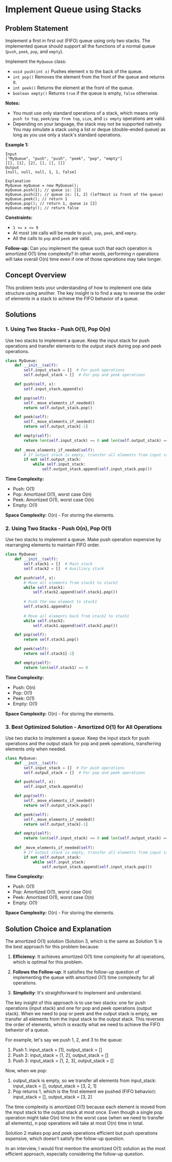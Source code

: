 # Implement Queue using Stacks

## Problem Statement

Implement a first in first out (FIFO) queue using only two stacks. The implemented queue should support all the functions of a normal queue (`push`, `peek`, `pop`, and `empty`).

Implement the `MyQueue` class:
- `void push(int x)` Pushes element x to the back of the queue.
- `int pop()` Removes the element from the front of the queue and returns it.
- `int peek()` Returns the element at the front of the queue.
- `boolean empty()` Returns `true` if the queue is empty, `false` otherwise.

**Notes:**
- You must use only standard operations of a stack, which means only `push to top`, `peek/pop from top`, `size`, and `is empty` operations are valid.
- Depending on your language, the stack may not be supported natively. You may simulate a stack using a list or deque (double-ended queue) as long as you use only a stack's standard operations.

**Example 1:**
```
Input
["MyQueue", "push", "push", "peek", "pop", "empty"]
[[], [1], [2], [], [], []]
Output
[null, null, null, 1, 1, false]

Explanation
MyQueue myQueue = new MyQueue();
myQueue.push(1); // queue is: [1]
myQueue.push(2); // queue is: [1, 2] (leftmost is front of the queue)
myQueue.peek(); // return 1
myQueue.pop(); // return 1, queue is [2]
myQueue.empty(); // return false
```

**Constraints:**
- `1 <= x <= 9`
- At most `100` calls will be made to `push`, `pop`, `peek`, and `empty`.
- All the calls to `pop` and `peek` are valid.

**Follow-up:** Can you implement the queue such that each operation is amortized O(1) time complexity? In other words, performing n operations will take overall O(n) time even if one of those operations may take longer.

## Concept Overview

This problem tests your understanding of how to implement one data structure using another. The key insight is to find a way to reverse the order of elements in a stack to achieve the FIFO behavior of a queue.

## Solutions

### 1. Using Two Stacks - Push O(1), Pop O(n)

Use two stacks to implement a queue. Keep the input stack for push operations and transfer elements to the output stack during pop and peek operations.

```python
class MyQueue:
    def __init__(self):
        self.input_stack = []  # For push operations
        self.output_stack = []  # For pop and peek operations

    def push(self, x):
        self.input_stack.append(x)

    def pop(self):
        self._move_elements_if_needed()
        return self.output_stack.pop()

    def peek(self):
        self._move_elements_if_needed()
        return self.output_stack[-1]

    def empty(self):
        return len(self.input_stack) == 0 and len(self.output_stack) == 0
    
    def _move_elements_if_needed(self):
        # If output stack is empty, transfer all elements from input stack
        if not self.output_stack:
            while self.input_stack:
                self.output_stack.append(self.input_stack.pop())
```

**Time Complexity:**
- Push: O(1)
- Pop: Amortized O(1), worst case O(n)
- Peek: Amortized O(1), worst case O(n)
- Empty: O(1)

**Space Complexity:** O(n) - For storing the elements.

### 2. Using Two Stacks - Push O(n), Pop O(1)

Use two stacks to implement a queue. Make push operation expensive by rearranging elements to maintain FIFO order.

```python
class MyQueue:
    def __init__(self):
        self.stack1 = []  # Main stack
        self.stack2 = []  # Auxiliary stack

    def push(self, x):
        # Move all elements from stack1 to stack2
        while self.stack1:
            self.stack2.append(self.stack1.pop())
        
        # Push the new element to stack1
        self.stack1.append(x)
        
        # Move all elements back from stack2 to stack1
        while self.stack2:
            self.stack1.append(self.stack2.pop())

    def pop(self):
        return self.stack1.pop()

    def peek(self):
        return self.stack1[-1]

    def empty(self):
        return len(self.stack1) == 0
```

**Time Complexity:**
- Push: O(n)
- Pop: O(1)
- Peek: O(1)
- Empty: O(1)

**Space Complexity:** O(n) - For storing the elements.

### 3. Best Optimized Solution - Amortized O(1) for All Operations

Use two stacks to implement a queue. Keep the input stack for push operations and the output stack for pop and peek operations, transferring elements only when needed.

```python
class MyQueue:
    def __init__(self):
        self.input_stack = []  # For push operations
        self.output_stack = []  # For pop and peek operations

    def push(self, x):
        self.input_stack.append(x)

    def pop(self):
        self._move_elements_if_needed()
        return self.output_stack.pop()

    def peek(self):
        self._move_elements_if_needed()
        return self.output_stack[-1]

    def empty(self):
        return len(self.input_stack) == 0 and len(self.output_stack) == 0
    
    def _move_elements_if_needed(self):
        # If output stack is empty, transfer all elements from input stack
        if not self.output_stack:
            while self.input_stack:
                self.output_stack.append(self.input_stack.pop())
```

**Time Complexity:**
- Push: O(1)
- Pop: Amortized O(1), worst case O(n)
- Peek: Amortized O(1), worst case O(n)
- Empty: O(1)

**Space Complexity:** O(n) - For storing the elements.

## Solution Choice and Explanation

The amortized O(1) solution (Solution 3, which is the same as Solution 1) is the best approach for this problem because:

1. **Efficiency**: It achieves amortized O(1) time complexity for all operations, which is optimal for this problem.

2. **Follows the Follow-up**: It satisfies the follow-up question of implementing the queue with amortized O(1) time complexity for all operations.

3. **Simplicity**: It's straightforward to implement and understand.

The key insight of this approach is to use two stacks: one for push operations (input stack) and one for pop and peek operations (output stack). When we need to pop or peek and the output stack is empty, we transfer all elements from the input stack to the output stack. This reverses the order of elements, which is exactly what we need to achieve the FIFO behavior of a queue.

For example, let's say we push 1, 2, and 3 to the queue:
1. Push 1: input_stack = [1], output_stack = []
2. Push 2: input_stack = [1, 2], output_stack = []
3. Push 3: input_stack = [1, 2, 3], output_stack = []

Now, when we pop:
1. output_stack is empty, so we transfer all elements from input_stack: input_stack = [], output_stack = [3, 2, 1]
2. Pop returns 1, which is the first element we pushed (FIFO behavior): input_stack = [], output_stack = [3, 2]

The time complexity is amortized O(1) because each element is moved from the input stack to the output stack at most once. Even though a single pop operation might take O(n) time in the worst case (when we need to transfer all elements), n pop operations will take at most O(n) time in total.

Solution 2 makes pop and peek operations efficient but push operations expensive, which doesn't satisfy the follow-up question.

In an interview, I would first mention the amortized O(1) solution as the most efficient approach, especially considering the follow-up question.
